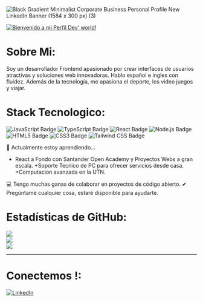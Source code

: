 
![Black Gradient Minimalist Corporate Business Personal Profile New LinkedIn Banner (1584 x 300 px) (3)](https://github.com/zfranco21/headerProfile/blob/main/github-header-image.png?raw=true)


[![Bienvenido a mi Perfil Dev' world!](https://pimp-my-readme-next.vercel.app/api/sliding-text?emojis=&text=Bienvenido%20a%20mi%20Perfil%27%20Dev!%21)](https://pimp-my-readme-next.vercel.app)

# Sobre Mi:

Soy un desarrollador Frontend apasionado por crear interfaces de usuarios atractivas
y soluciones web innovadoras. Hablo español e ingles con fluidez. Además de la tecnología,
me apasiona el deporte, los video juegos y viajar.

# Stack Tecnologico:

  ![JavaScript Badge](https://img.shields.io/badge/JavaScript-F7DF1E.svg?style=for-the-badge&logo=JavaScript&logoColor=black)
  ![TypeScript Badge](https://img.shields.io/badge/TypeScript-3178C6.svg?style=for-the-badge&logo=TypeScript&logoColor=white)
  ![React Badge](https://img.shields.io/badge/React-61DAFB.svg?style=for-the-badge&logo=React&logoColor=black)
  ![Node.js Badge](https://img.shields.io/badge/Node.js-5FA04E.svg?style=for-the-badge&logo=nodedotjs&logoColor=white)
  ![HTML5 Badge](https://img.shields.io/badge/HTML5-E34F26.svg?style=for-the-badge&logo=HTML5&logoColor=white)
  ![CSS3 Badge](https://img.shields.io/badge/CSS3-1572B6.svg?style=for-the-badge&logo=CSS3&logoColor=white)
  ![Tailwind CSS Badge](https://img.shields.io/badge/Tailwind%20CSS-06B6D4.svg?style=for-the-badge&logo=Tailwind-CSS&logoColor=white)

🌱 Actualmente estoy aprendiendo...

+ React a Fondo con Santander Open Academy y Proyectos Webs a gran escala.
+Soporte Tecnico de PC para ofrecer servicios desde casa.
+Computacion avanzada en la UTN.

💻 Tengo muchas ganas de colaborar en proyectos de código abierto.
✔ Pregúntame cualquier cosa, estaré disponible para ayudarte.

# Estadísticas de GitHub:

![](https://github-readme-stats.vercel.app/api?username=zfranco21&theme=dark&hide_border=false&include_all_commits=false&count_private=false)<br/>
![](https://nirzak-streak-stats.vercel.app/?user=zfranco21&theme=dark&hide_border=false)<br/>
![](https://github-readme-stats.vercel.app/api/top-langs/?username=zfranco21&theme=dark&hide_border=false&include_all_commits=false&count_private=false&layout=compact)

---

# Conectemos !:

[![LinkedIn](https://pimp-my-readme-next.vercel.app/api/social-media?social=LinkedIn)](https://www.linkedin.com/in/zfranco21)

